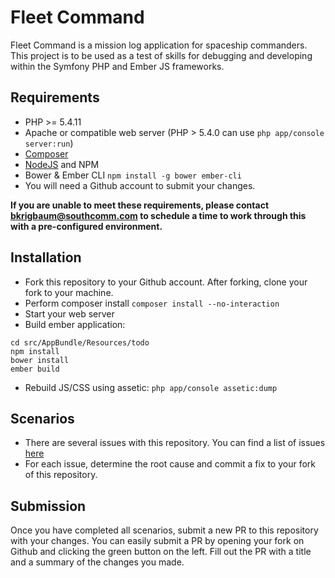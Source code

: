 Fleet Command
==========

Fleet Command is a mission log application for spaceship commanders. This project is to be used as a test of skills for debugging and developing within the Symfony PHP and Ember JS frameworks.

## Requirements

- PHP >= 5.4.11
- Apache or compatible web server (PHP > 5.4.0 can use `php app/console server:run`)
- [Composer](https://getcomposer.org/download/)
- [NodeJS](https://nodejs.org/en/download/) and NPM
- Bower & Ember CLI `npm install -g bower ember-cli`
- You will need a Github account to submit your changes.

**If you are unable to meet these requirements, please contact bkrigbaum@southcomm.com to schedule a time to work through this with a pre-configured environment.**

## Installation

- Fork this repository to your Github account. After forking, clone your fork to your machine.
- Perform composer install `composer install --no-interaction`
- Start your web server
- Build ember application:
```
cd src/AppBundle/Resources/todo
npm install
bower install
ember build
```
- Rebuild JS/CSS using assetic: `php app/console assetic:dump`
  
## Scenarios
- There are several issues with this repository. You can find a list of issues [here](https://github.com/cygnusb2b/fleet-command/issues)
- For each issue, determine the root cause and commit a fix to your fork of this repository.

## Submission
Once you have completed all scenarios, submit a new PR to this repository with your changes. You can easily submit a PR by opening your fork on Github and clicking the green button on the left. Fill out the PR with a title and a summary of the changes you made.
